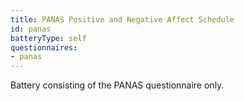 ```yaml
---
title: PANAS Positive and Negative Affect Schedule
id: panas
batteryType: self
questionnaires:
- panas
---
```

Battery consisting of the PANAS questionnaire only.